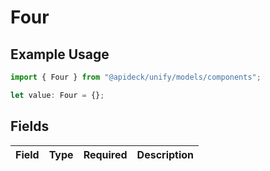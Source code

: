 # Four

## Example Usage

```typescript
import { Four } from "@apideck/unify/models/components";

let value: Four = {};
```

## Fields

| Field       | Type        | Required    | Description |
| ----------- | ----------- | ----------- | ----------- |